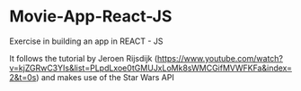 # Movie-App-React-JS
Exercise in building an app in REACT - JS

It follows the tutorial by Jeroen Rijsdijk (https://www.youtube.com/watch?v=kjZGRwC3YIs&list=PLpdLxoe0tGMUJxLoMk8sWMCGifMVWFKFa&index=2&t=0s) and makes use of the Star Wars API
